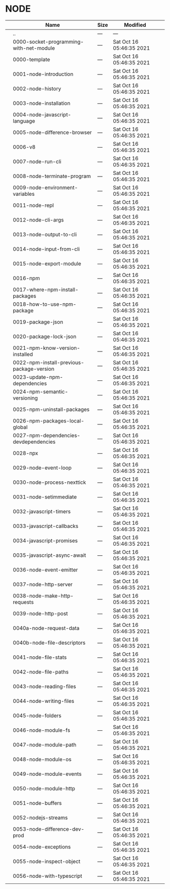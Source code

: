 # NODE

<table><thead><tr class="header"><th></th><th>Name</th><th>Size</th><th>Modified</th><th></th></tr></thead><tbody><tr class="odd"><td></td><td><span class="goup">..</span></td><td>—</td><td>—</td><td></td></tr><tr class="even"><td></td><td><span class="name">0000-socket-programming-with-net-module</span></td><td>—</td><td>Sat Oct 16 05:46:35 2021</td><td></td></tr><tr class="odd"><td></td><td><span class="name">0000-template</span></td><td>—</td><td>Sat Oct 16 05:46:35 2021</td><td></td></tr><tr class="even"><td></td><td><span class="name">0001-node-introduction</span></td><td>—</td><td>Sat Oct 16 05:46:35 2021</td><td></td></tr><tr class="odd"><td></td><td><span class="name">0002-node-history</span></td><td>—</td><td>Sat Oct 16 05:46:35 2021</td><td></td></tr><tr class="even"><td></td><td><span class="name">0003-node-installation</span></td><td>—</td><td>Sat Oct 16 05:46:35 2021</td><td></td></tr><tr class="odd"><td></td><td><span class="name">0004-node-javascript-language</span></td><td>—</td><td>Sat Oct 16 05:46:35 2021</td><td></td></tr><tr class="even"><td></td><td><span class="name">0005-node-difference-browser</span></td><td>—</td><td>Sat Oct 16 05:46:35 2021</td><td></td></tr><tr class="odd"><td></td><td><span class="name">0006-v8</span></td><td>—</td><td>Sat Oct 16 05:46:35 2021</td><td></td></tr><tr class="even"><td></td><td><span class="name">0007-node-run-cli</span></td><td>—</td><td>Sat Oct 16 05:46:35 2021</td><td></td></tr><tr class="odd"><td></td><td><span class="name">0008-node-terminate-program</span></td><td>—</td><td>Sat Oct 16 05:46:35 2021</td><td></td></tr><tr class="even"><td></td><td><span class="name">0009-node-environment-variables</span></td><td>—</td><td>Sat Oct 16 05:46:35 2021</td><td></td></tr><tr class="odd"><td></td><td><span class="name">0011-node-repl</span></td><td>—</td><td>Sat Oct 16 05:46:35 2021</td><td></td></tr><tr class="even"><td></td><td><span class="name">0012-node-cli-args</span></td><td>—</td><td>Sat Oct 16 05:46:35 2021</td><td></td></tr><tr class="odd"><td></td><td><span class="name">0013-node-output-to-cli</span></td><td>—</td><td>Sat Oct 16 05:46:35 2021</td><td></td></tr><tr class="even"><td></td><td><span class="name">0014-node-input-from-cli</span></td><td>—</td><td>Sat Oct 16 05:46:35 2021</td><td></td></tr><tr class="odd"><td></td><td><span class="name">0015-node-export-module</span></td><td>—</td><td>Sat Oct 16 05:46:35 2021</td><td></td></tr><tr class="even"><td></td><td><span class="name">0016-npm</span></td><td>—</td><td>Sat Oct 16 05:46:35 2021</td><td></td></tr><tr class="odd"><td></td><td><span class="name">0017-where-npm-install-packages</span></td><td>—</td><td>Sat Oct 16 05:46:35 2021</td><td></td></tr><tr class="even"><td></td><td><span class="name">0018-how-to-use-npm-package</span></td><td>—</td><td>Sat Oct 16 05:46:35 2021</td><td></td></tr><tr class="odd"><td></td><td><span class="name">0019-package-json</span></td><td>—</td><td>Sat Oct 16 05:46:35 2021</td><td></td></tr><tr class="even"><td></td><td><span class="name">0020-package-lock-json</span></td><td>—</td><td>Sat Oct 16 05:46:35 2021</td><td></td></tr><tr class="odd"><td></td><td><span class="name">0021-npm-know-version-installed</span></td><td>—</td><td>Sat Oct 16 05:46:35 2021</td><td></td></tr><tr class="even"><td></td><td><span class="name">0022-npm-install-previous-package-version</span></td><td>—</td><td>Sat Oct 16 05:46:35 2021</td><td></td></tr><tr class="odd"><td></td><td><span class="name">0023-update-npm-dependencies</span></td><td>—</td><td>Sat Oct 16 05:46:35 2021</td><td></td></tr><tr class="even"><td></td><td><span class="name">0024-npm-semantic-versioning</span></td><td>—</td><td>Sat Oct 16 05:46:35 2021</td><td></td></tr><tr class="odd"><td></td><td><span class="name">0025-npm-uninstall-packages</span></td><td>—</td><td>Sat Oct 16 05:46:35 2021</td><td></td></tr><tr class="even"><td></td><td><span class="name">0026-npm-packages-local-global</span></td><td>—</td><td>Sat Oct 16 05:46:35 2021</td><td></td></tr><tr class="odd"><td></td><td><span class="name">0027-npm-dependencies-devdependencies</span></td><td>—</td><td>Sat Oct 16 05:46:35 2021</td><td></td></tr><tr class="even"><td></td><td><span class="name">0028-npx</span></td><td>—</td><td>Sat Oct 16 05:46:35 2021</td><td></td></tr><tr class="odd"><td></td><td><span class="name">0029-node-event-loop</span></td><td>—</td><td>Sat Oct 16 05:46:35 2021</td><td></td></tr><tr class="even"><td></td><td><span class="name">0030-node-process-nexttick</span></td><td>—</td><td>Sat Oct 16 05:46:35 2021</td><td></td></tr><tr class="odd"><td></td><td><span class="name">0031-node-setimmediate</span></td><td>—</td><td>Sat Oct 16 05:46:35 2021</td><td></td></tr><tr class="even"><td></td><td><span class="name">0032-javascript-timers</span></td><td>—</td><td>Sat Oct 16 05:46:35 2021</td><td></td></tr><tr class="odd"><td></td><td><span class="name">0033-javascript-callbacks</span></td><td>—</td><td>Sat Oct 16 05:46:35 2021</td><td></td></tr><tr class="even"><td></td><td><span class="name">0034-javascript-promises</span></td><td>—</td><td>Sat Oct 16 05:46:35 2021</td><td></td></tr><tr class="odd"><td></td><td><span class="name">0035-javascript-async-await</span></td><td>—</td><td>Sat Oct 16 05:46:35 2021</td><td></td></tr><tr class="even"><td></td><td><span class="name">0036-node-event-emitter</span></td><td>—</td><td>Sat Oct 16 05:46:35 2021</td><td></td></tr><tr class="odd"><td></td><td><span class="name">0037-node-http-server</span></td><td>—</td><td>Sat Oct 16 05:46:35 2021</td><td></td></tr><tr class="even"><td></td><td><span class="name">0038-node-make-http-requests</span></td><td>—</td><td>Sat Oct 16 05:46:35 2021</td><td></td></tr><tr class="odd"><td></td><td><span class="name">0039-node-http-post</span></td><td>—</td><td>Sat Oct 16 05:46:35 2021</td><td></td></tr><tr class="even"><td></td><td><span class="name">0040a-node-request-data</span></td><td>—</td><td>Sat Oct 16 05:46:35 2021</td><td></td></tr><tr class="odd"><td></td><td><span class="name">0040b-node-file-descriptors</span></td><td>—</td><td>Sat Oct 16 05:46:35 2021</td><td></td></tr><tr class="even"><td></td><td><span class="name">0041-node-file-stats</span></td><td>—</td><td>Sat Oct 16 05:46:35 2021</td><td></td></tr><tr class="odd"><td></td><td><span class="name">0042-node-file-paths</span></td><td>—</td><td>Sat Oct 16 05:46:35 2021</td><td></td></tr><tr class="even"><td></td><td><span class="name">0043-node-reading-files</span></td><td>—</td><td>Sat Oct 16 05:46:35 2021</td><td></td></tr><tr class="odd"><td></td><td><span class="name">0044-node-writing-files</span></td><td>—</td><td>Sat Oct 16 05:46:35 2021</td><td></td></tr><tr class="even"><td></td><td><span class="name">0045-node-folders</span></td><td>—</td><td>Sat Oct 16 05:46:35 2021</td><td></td></tr><tr class="odd"><td></td><td><span class="name">0046-node-module-fs</span></td><td>—</td><td>Sat Oct 16 05:46:35 2021</td><td></td></tr><tr class="even"><td></td><td><span class="name">0047-node-module-path</span></td><td>—</td><td>Sat Oct 16 05:46:35 2021</td><td></td></tr><tr class="odd"><td></td><td><span class="name">0048-node-module-os</span></td><td>—</td><td>Sat Oct 16 05:46:35 2021</td><td></td></tr><tr class="even"><td></td><td><span class="name">0049-node-module-events</span></td><td>—</td><td>Sat Oct 16 05:46:35 2021</td><td></td></tr><tr class="odd"><td></td><td><span class="name">0050-node-module-http</span></td><td>—</td><td>Sat Oct 16 05:46:35 2021</td><td></td></tr><tr class="even"><td></td><td><span class="name">0051-node-buffers</span></td><td>—</td><td>Sat Oct 16 05:46:35 2021</td><td></td></tr><tr class="odd"><td></td><td><span class="name">0052-nodejs-streams</span></td><td>—</td><td>Sat Oct 16 05:46:35 2021</td><td></td></tr><tr class="even"><td></td><td><span class="name">0053-node-difference-dev-prod</span></td><td>—</td><td>Sat Oct 16 05:46:35 2021</td><td></td></tr><tr class="odd"><td></td><td><span class="name">0054-node-exceptions</span></td><td>—</td><td>Sat Oct 16 05:46:35 2021</td><td></td></tr><tr class="even"><td></td><td><span class="name">0055-node-inspect-object</span></td><td>—</td><td>Sat Oct 16 05:46:35 2021</td><td></td></tr><tr class="odd"><td></td><td><span class="name">0056-node-with-typescript</span></td><td>—</td><td>Sat Oct 16 05:46:35 2021</td><td></td></tr></tbody></table>
